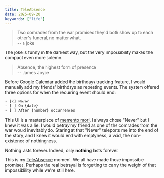 ```yaml
---
title: TeleAbsence
date: 2025-09-20
keywords: ["life"]
---
```


> Two comrades from the war promised they'd both show up to each other's funeral, no matter what.  
> -- a joke

The joke is funny in the darkest way, but the very impossibility makes the compact even more solemn.

> Absence, the highest form of presence  
> -- James Joyce

Before Google Calendar added the birthdays tracking feature, I would manually add my friends' birthdays as repeating events. The system offered three options for when the recurring event should end:

```txt
- [x] Never
- [ ] On {date}
- [ ] After {number} occurrences
```

This UI is a masterpiece of [memento mori](https://en.wikipedia.org/wiki/Memento_mori). I always chose "Never" but I knew it was a lie. I would betray my friend as one of the comrades from the war would inevitably do. Staring at that "Never" teleports me into the end of the story, and I knew it would end with emptyness, a void, the non-existence of nothingness.

Nothing lasts forever. Indeed, only **nothing** lasts forever.

This is my [TeleAbsence](https://tangible.media.mit.edu/project/teleabsence/) moment. We all have made those impossible promises. Perhaps the real betrayal is forgetting to carry the weight of that impossiblility while we're still here.
